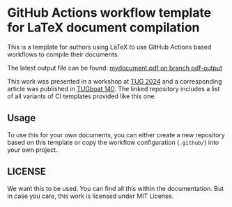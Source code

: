 # GitHub Actions workflow template for LaTeX document compilation

This is a template for authors using LaTeX to use GitHub Actions based workflows to compile their documents.

The latest output file can be found: [mydocument.pdf on branch pdf-output](../pdf-output/mydocument.pdf)

This work was presented in a workshop at [TUG 2024](https://www.tug.org/tug2024/) and a corresponding article was published in [TUGboat 140](https://tug.org/l/peischl-cicd2024).
The linked repository includes a list of all variants of CI templates provided like this one.

## Usage

To use this for your own documents, you can either create a new repository based on this template or copy the workflow configuration (`.github/`) into your own project.

## LICENSE

We want this to be used. You can find all this within the documentation. But in case you care, this work is licensed under MIT License.
